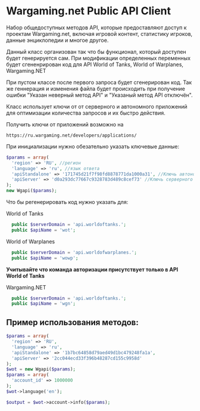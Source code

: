 Wargaming.net Public API Client
=========================
Набор общедоступных методов API, которые предоставляют доступ к проектам Wargaming.net, включая игровой контент, статистику игроков, данные энциклопедии и многое другое.

Данный класс организован так что бы функционал, который доступен будет генерируется сам. При модификации определенных переменных будет сгененрирован код для API World of Tanks, World of Warplanes, Wargaming.NET

При пустом классе после первого запроса будет сгенерирован код. Так же геннерация и изменения файла будет происходить при получение ошибки "Указан неверный метод API" и "Указаный метод API отключён".

Класс использует ключи от от серверного и автономного приложений для оптимизации количества запросов и их быстро действия.


Получить ключи от приложений возможно на

    https://ru.wargaming.net/developers/applications/

При инициализации нужно обезательно указать ключевые данные:
````php
$params = array(
  'region' => 'RU', //регион
  'language' => 'ru', //язык ответа
  'apiStandalone' => '171745d21f7f98fd8878771da1000a31', //Ключь автономного приложения
  'apiServer' => 'd0a293dc77667c9328783d489c8cef73' //Ключь серверного приложения
);
new Wgapi($params);
````


Что бы регенерировать код нужно указать для:

World of Tanks
````php
  public $serverDomain = 'api.worldoftanks.';
  public $apiName = 'wot';
````


World of Warplanes
````php
  public $serverDomain = 'api.worldofwarplanes.';
  public $apiName = 'wowp';
````
**Учитывайте что команда авторизации присутствует только в API World of Tanks**


Wargaming.NET
````php
  public $serverDomain = 'api.worldoftanks.';
  public $apiName = 'wgn';
````


## Пример использования методов:
````php
$params = array(
  'region' => 'RU',
  'language' => 'ru',
  'apiStandalone' => '1b7bc64858d79aed49d1bc479248fa1a',
  'apiServer' => '2cc044ecd33f396b48287cd155c9958d'
);
$wot = new Wgapi($params);
$params = array(
  'account_id' => 1000000
);
$wot->language('en');

$output = $wot->account->info($params);
````